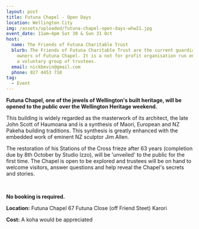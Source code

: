```yaml
---
layout: post
title: Futuna Chapel - Open Days
location: Wellington City
img: /assets/uploaded/futuna-chapel-open-days-whw21.jpg
event_date: 11am–4pm Sat 30 & Sun 31 Oct
host:
  name: The Friends of Futuna Charitable Trust
  blurb: The Friends of Futuna Charitable Trust are the current guardians and
    owners of Futuna Chapel. It is a not for profit organisation run entirely by
    a voluntary group of trustees.
  email: nickbevin@gmail.com
  phone: 027 4453 710
tag:
  - Event
---
```

**Futuna Chapel, one of the jewels of Wellington's built heritage, will be opened to the public over the Wellington Heritage weekend.** 

This building is widely regarded as the masterwork of its architect, the late John Scott of Haumoana and is a synthesis of Maori, European and NZ Pakeha building traditions. This synthesis is greatly enhanced with the embedded work of eminent NZ sculptor Jim Allen. 

The restoration of his Stations of the Cross frieze after 63 years (completion due by 8th October by Studio Izzo), will be 'unveiled' to the public for the first time. The Chapel is open to be explored and trustees will be on hand to welcome visitors, answer questions and help reveal the Chapel's secrets and stories.

<br>

**No booking is required.** 

**Location:** Futuna Chapel 67 Futuna Close (off Friend Steet) Karori

**Cost:** A koha would be appreciated